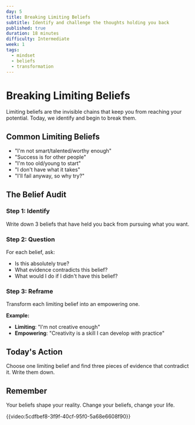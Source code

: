 ```yaml
---
day: 5
title: Breaking Limiting Beliefs
subtitle: Identify and challenge the thoughts holding you back
published: true
duration: 18 minutes
difficulty: Intermediate
week: 1
tags:
  - mindset
  - beliefs
  - transformation
---
```


# Breaking Limiting Beliefs

Limiting beliefs are the invisible chains that keep you from reaching your potential. Today, we identify and begin to break them.

## Common Limiting Beliefs

- "I'm not smart/talented/worthy enough"
- "Success is for other people"
- "I'm too old/young to start"
- "I don't have what it takes"
- "I'll fail anyway, so why try?"

## The Belief Audit

### Step 1: Identify
Write down 3 beliefs that have held you back from pursuing what you want.

### Step 2: Question
For each belief, ask:
- Is this absolutely true?
- What evidence contradicts this belief?
- What would I do if I didn't have this belief?

### Step 3: Reframe
Transform each limiting belief into an empowering one.

**Example:**
- **Limiting**: "I'm not creative enough"
- **Empowering**: "Creativity is a skill I can develop with practice"

## Today's Action

Choose one limiting belief and find three pieces of evidence that contradict it. Write them down.

## Remember

Your beliefs shape your reality. Change your beliefs, change your life.

{{video:5cdfbef8-3f9f-40cf-95f0-5a68e6608f90}}
